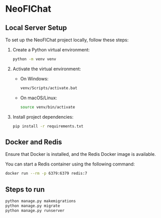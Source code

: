 # NeoFIChat

## Local Server Setup

To set up the NeoFIChat project locally, follow these steps:

1. Create a Python virtual environment:

    ```bash
    python -m venv venv
    ```

2. Activate the virtual environment:

    - On Windows:

        ```bash
        venv/Scripts/activate.bat
        ```

    - On macOS/Linux:

        ```bash
        source venv/bin/activate
        ```

3. Install project dependencies:

    ```bash
    pip install -r requirements.txt
    ```

## Docker and Redis

Ensure that Docker is installed, and the Redis Docker image is available.

You can start a Redis container using the following command:

```bash
docker run --rm -p 6379:6379 redis:7
```

## Steps to run
```bash
python manage.py makemigrations
python manage.py migrate
python manage.py runserver
```

